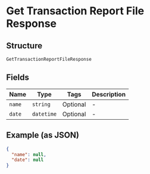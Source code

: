 
# Get Transaction Report File Response

## Structure

`GetTransactionReportFileResponse`

## Fields

| Name | Type | Tags | Description |
|  --- | --- | --- | --- |
| `name` | `string` | Optional | - |
| `date` | `datetime` | Optional | - |

## Example (as JSON)

```json
{
  "name": null,
  "date": null
}
```

